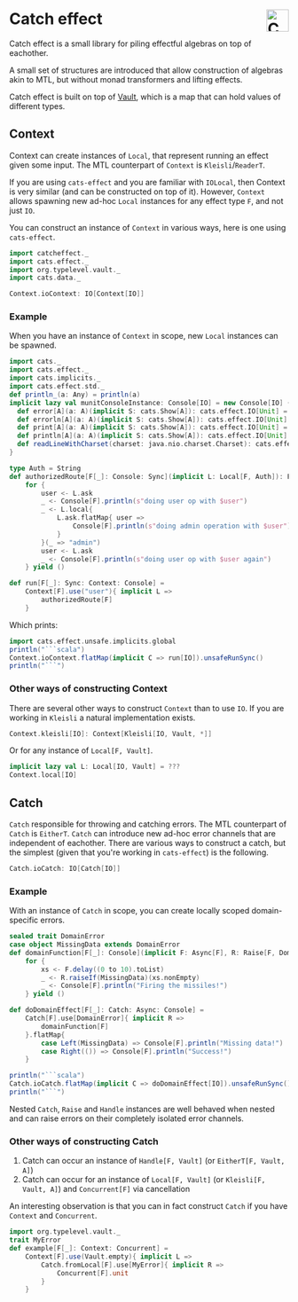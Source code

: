 # Catch effect <a href="https://typelevel.org/cats/"><img src="https://typelevel.org/cats/img/cats-badge.svg" height="40px" align="right" alt="Cats friendly" /></a>
Catch effect is a small library for piling effectful algebras on top of eachother.

A small set of structures are introduced that allow construction of algebras akin to MTL, but without monad transformers and lifting effects.

Catch effect is built on top of [Vault](https://github.com/typelevel/vault), which is a map that can hold values of different types.

## Context
Context can create instances of `Local`, that represent running an effect given some input.
The MTL counterpart of `Context` is `Kleisli`/`ReaderT`.

If you are using `cats-effect` and you are familiar with `IOLocal`, then Context is very similar (and can be constructed on top of it).
However, `Context` allows spawning new ad-hoc `Local` instances for any effect type `F`, and not just `IO`.

You can construct an instance of `Context` in various ways, here is one using `cats-effect`.
```scala mdoc:invisible
import catcheffect._
import cats.effect._
import org.typelevel.vault._
import cats.data._
```
```scala mdoc:silent
Context.ioContext: IO[Context[IO]]
```

### Example
When you have an instance of `Context` in scope, new `Local` instances can be spawned.
```scala mdoc
import cats._
import cats.effect._
import cats.implicits._
import cats.effect.std._
def println_(a: Any) = println(a)
implicit lazy val munitConsoleInstance: Console[IO] = new Console[IO] {
  def error[A](a: A)(implicit S: cats.Show[A]): cats.effect.IO[Unit] = ??? 
  def errorln[A](a: A)(implicit S: cats.Show[A]): cats.effect.IO[Unit] = ??? 
  def print[A](a: A)(implicit S: cats.Show[A]): cats.effect.IO[Unit] = ??? 
  def println[A](a: A)(implicit S: cats.Show[A]): cats.effect.IO[Unit] = IO.delay(println_("// " + S.show(a))) 
  def readLineWithCharset(charset: java.nio.charset.Charset): cats.effect.IO[String] = ??? 
}
```
```scala mdoc
type Auth = String
def authorizedRoute[F[_]: Console: Sync](implicit L: Local[F, Auth]): F[Unit] = 
    for {
        user <- L.ask
        _ <- Console[F].println(s"doing user op with $user")
        _ <- L.local{
            L.ask.flatMap{ user =>
                Console[F].println(s"doing admin operation with $user")
            }
        }(_ => "admin")
        user <- L.ask
        _ <- Console[F].println(s"doing user op with $user again")
    } yield ()

def run[F[_]: Sync: Context: Console] = 
    Context[F].use("user"){ implicit L =>
        authorizedRoute[F]
    }
```
Which prints:
```scala mdoc:passthrough
import cats.effect.unsafe.implicits.global
println("```scala")
Context.ioContext.flatMap(implicit C => run[IO]).unsafeRunSync()
println("```")
```

### Other ways of constructing Context
There are several other ways to construct `Context` than to use `IO`.
If you are working in `Kleisli` a natural implementation exists.
```scala mdoc:silent
Context.kleisli[IO]: Context[Kleisli[IO, Vault, *]]
```
Or for any instance of `Local[F, Vault]`.
```scala
implicit lazy val L: Local[IO, Vault] = ???
Context.local[IO]
```

## Catch
`Catch` responsible for throwing and catching errors.
The MTL counterpart of `Catch` is `EitherT`.
`Catch` can introduce new ad-hoc error channels that are independent of eachother.
There are various ways to construct a catch, but the simplest (given that you're working in `cats-effect`) is the following.
```scala mdoc:silent
Catch.ioCatch: IO[Catch[IO]]
```

### Example
With an instance of `Catch` in scope, you can create locally scoped domain-specific errors.
```scala mdoc
sealed trait DomainError
case object MissingData extends DomainError
def domainFunction[F[_]: Console](implicit F: Async[F], R: Raise[F, DomainError]) = 
    for {
        xs <- F.delay((0 to 10).toList)
        _ <- R.raiseIf(MissingData)(xs.nonEmpty)
        _ <- Console[F].println("Firing the missiles!")
    } yield ()

def doDomainEffect[F[_]: Catch: Async: Console] = 
    Catch[F].use[DomainError]{ implicit R =>
        domainFunction[F]
    }.flatMap{
        case Left(MissingData) => Console[F].println("Missing data!")
        case Right(()) => Console[F].println("Success!")
    }
```
```scala mdoc:passthrough
println("```scala")
Catch.ioCatch.flatMap(implicit C => doDomainEffect[IO]).unsafeRunSync()
println("```")
```


Nested `Catch`, `Raise` and `Handle` instances are well behaved when nested and can raise errors on their completely isolated error channels.

### Other ways of constructing Catch
1. Catch can occur an instance of `Handle[F, Vault]` (or `EitherT[F, Vault, A]`)
2. Catch can occur for an instance of `Local[F, Vault]` (or `Kleisli[F, Vault, A]`) and `Concurrent[F]` via cancellation

An interesting observation is that you can in fact construct `Catch` if you have `Context` and `Concurrent`.
```scala mdoc
import org.typelevel.vault._
trait MyError
def example[F[_]: Context: Concurrent] =
    Context[F].use(Vault.empty){ implicit L => 
        Catch.fromLocal[F].use[MyError]{ implicit R => 
            Concurrent[F].unit
        }
    }
```
